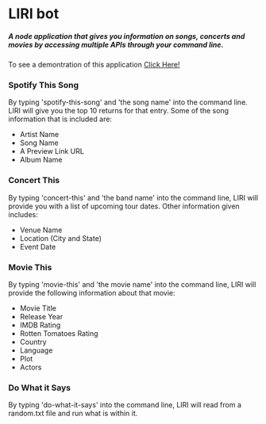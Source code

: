 # LIRI bot

##### A node application that gives you information on songs, concerts and movies by accessing multiple APIs through your command line.

To see a demontration of this application [Click Here!](https://)

### Spotify This Song 

By typing 'spotify-this-song' and 'the song name' into the command line. LIRI will give you the top 10 returns for that entry. Some of the song information that is included are:

* Artist Name
* Song Name
* A Preview Link URL
* Album Name

### Concert This

By typing 'concert-this' and 'the band name' into the command line, LIRI will provide you with a list of upcoming tour dates. Other information given includes:

* Venue Name
* Location (City and State)
* Event Date

### Movie This

By typing 'movie-this' and 'the movie name' into the command line, LIRI will provide the following information about that movie:

* Movie Title
* Release Year
* IMDB Rating
* Rotten Tomatoes Rating
* Country
* Language
* Plot
* Actors

### Do What it Says

By typing 'do-what-it-says' into the command line, LIRI will read from a random.txt file and run what is within it. 





